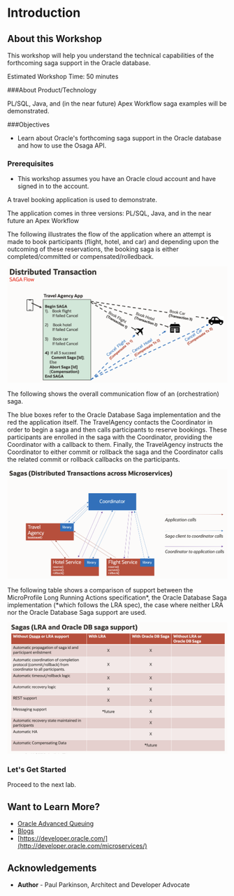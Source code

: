 # Introduction

## About this Workshop

This workshop will help you understand the technical capabilities of the forthcoming saga support in the Oracle database.

Estimated Workshop Time: 50 minutes

###About Product/Technology

PL/SQL, Java, and (in the near future) Apex Workflow saga examples will be demonstrated.

###Objectives

- Learn about Oracle's forthcoming saga support in the Oracle database and how to use the Osaga API.

### Prerequisites

- This workshop assumes you have an Oracle cloud account and have signed in to the account.



A travel booking application is used to demonstrate.

The application comes in three versions: PL/SQL, Java, and in the near future an Apex Workflow

The following illustrates the flow of the application where an attempt is made to book participants (flight, hotel, and car) and depending upon the outcoming of these reservations, the booking saga is either completed/committed or compensated/rolledback.

![](./images/travelagencyapp.png " ")


The following shows the overall communication flow of an (orchestration) saga.  

The blue boxes refer to the Oracle Database Saga implementation and the red the application itself.
The TravelAgency contacts the Coordinator in order to begin a saga and then calls participants to reserve bookings. These participants are enrolled in the saga with the Coordinator, providing the Coordinator with a callback to them. Finally, the TravelAgency instructs the Coordinator to either commit or rollback the saga and the Coordinator calls the related commit or rollback callbacks on the participants. 

![](./images/sagaflow.png " ")

The following table shows a comparison of support between the MicroProfile Long Running Actions specification*, the Oracle Database Saga implementation (*which follows the LRA spec), the case where neither LRA nor the Oracle Database Saga support are used.

![](./images/osagacomparison.png " ")

### Let's Get Started

Proceed to the next lab.

## Want to Learn More?

* [Oracle Advanced Queuing](https://docs.oracle.com/en/database/oracle/oracle-database/19/adque/aq-introduction.html)
* [Blogs](https://dzone.com/users/4571557/paulparkinson.html)
* [https://developer.oracle.com/](http://developer.oracle.com/microservices/)

## Acknowledgements
* **Author** - Paul Parkinson, Architect and Developer Advocate

